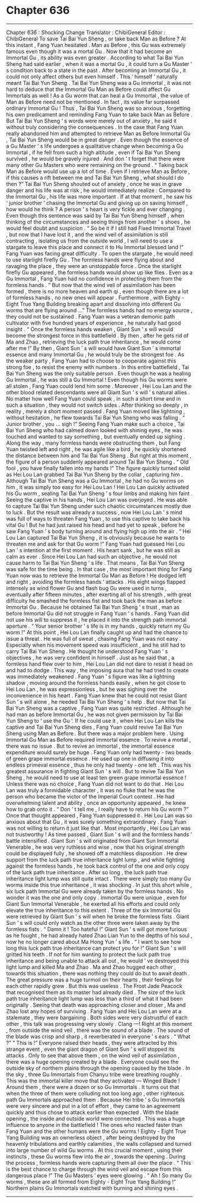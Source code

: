 
# Chapter 636


---

Chapter 636 : Shocking Change
Translator :
ChibiGeneral
Editor :
ChibiGeneral
To save Tai Bai Yun Sheng , or take back Man as Before ?
At this instant , Fang Yuan hesitated .
Man as Before , this Gu was extremely famous even though it was a mortal Gu . Now that it had become an Immortal Gu , its ability was even greater .
According to what Tai Bai Yun Sheng had said earlier , when it was a mortal Gu , it could turn a Gu Master ’ s condition back to a state in the past . After becoming an Immortal Gu , it could not only affect others but even himself .
This ‘ himself ’ naturally meant Tai Bai Yun Sheng .
Tai Bai Yun Sheng was a Gu Immortal , it was not hard to deduce that the Immortal Gu Man as Before could affect Gu Immortals as well !
As a Gu worm that can heal a Gu Immortal , the value of Man as Before need not be mentioned . In fact , its value far surpassed ordinary Immortal Gu !
Thus , Tai Bai Yun Sheng was so anxious , forgetting his own predicament and reminding Fang Yuan to take back Man as Before .
But Tai Bai Yun Sheng ’ s words were merely out of anxiety , he said it without truly considering the consequences .
In the case that Fang Yuan really abandoned him and attempted to retrieve Man as Before Immortal Gu , Tai Bai Yun Sheng would be in great danger .
Even though the essence of a Gu Master ’ s life undergoes a qualitative change when becoming a Gu Immortal , if he fell from such a high altitude , even if Tai Bai Yun Sheng survived , he would be gravely injured .
And don ’ t forget that there were many other Gu Masters who were remaining on the ground .
“ Taking back Man as Before would use up a lot of time . Even if I retrieve Man as Before , if this causes a rift between me and Tai Bai Yun Sheng , what should I do then ?”
Tai Bai Yun Sheng shouted out of anxiety , once he was in grave danger and his life was at risk , he would immediately realize : Compared to the Immortal Gu , his life was more important . If at that moment , he saw his ‘ junior brother ’ chasing the Immortal Gu and giving up on saving himself , how would he think ?
A person ’ s heart is very fickle and ever changing .
Even though this sentence was said by Tai Bai Yun Sheng himself , when thinking of the circumstances and seeing things from another ’ s shoes , he would feel doubt and suspicion .
“ So be it if I still had Fixed Immortal Travel , but now that I have lost it , and the wind veil of assimilation is still contracting , isolating us from the outside world , I will need to use a stargate to leave this place and connect it to Hu Immortal blessed land !”
Fang Yuan was facing great difficulty .
To open the stargate , he would need to use starlight firefly Gu .
The formless hands were flying about and ravaging the place , they were an unstoppable force .
Once the starlight firefly Gu appeared , the formless hands would show up like flies . Even as a Gu Immortal , Fang Yuan had no confidence in protecting them from the formless hands .
“ But now that the wind veil of assimilation has been formed , there is no more heaven and earth qi , even though there are a lot of formless hands , no new ones will appear . Furthermore , with Eighty - Eight True Yang Building breaking apart and dissolving into different Gu worms that are flying around …”
The formless hands had no energy source , they could not be sustained .
Fang Yuan was a veteran demonic path cultivator with five hundred years of experience , he naturally had good insight .
“ Once the formless hands weaken , Giant Sun ’ s will would become the strongest force in this battlefield . By then , after he gets rid of Ma and Zhao , retrieving the luck path true inheritance , he would come after me !”
By then , Giant Sun ’ s will would have Giant Sun ’ s immortal essence and many Immortal Gu , he would truly be the strongest foe .
As the weaker party , Fang Yuan had to choose to cooperate against this strong foe , to resist the enemy with numbers .
In this entire battlefield , Tai Bai Yun Sheng was the only suitable person .
Even though he was a healing Gu Immortal , he was still a Gu Immortal !
Even though his Gu worms were all stolen , Fang Yuan could lend him some .
Moreover , Hei Lou Lan and the other blood related descendants were all Giant Sun ’ s will ’ s natural allies . No matter how well Fang Yuan could speak , in such a short time and in such a situation , they would not switch sides .
After thinking so deeply , in reality , merely a short moment passed .
Fang Yuan moved like lightning , without hesitation , he flew towards Tai Bai Yun Sheng who was falling .
“ Junior brother , you … sigh !” Seeing Fang Yuan make such a choice , Tai Bai Yun Sheng who had calmed down looked with shining eyes , he was touched and wanted to say something , but eventually ended up sighing .
Along the way , many formless hands were obstructing them , but Fang Yuan twisted left and right , he was agile like a bird , he quickly shortened the distance between him and Tai Bai Yun Sheng .
But right at this moment , the figure of a person suddenly appeared around Tai Bai Yun Sheng .
“ Old fool , you have finally fallen into my hands !” The figure quickly turned solid as Hei Lou Lan grabbed Tai Bai Yun Sheng by the collar , capturing him .
Although Tai Bai Yun Sheng was a Gu Immortal , he had no Gu worms on him , it was simply too easy for Hei Lou Lan !
Hei Lou Lan quickly activated his Gu worm , sealing Tai Bai Yun Sheng ’ s four limbs and making him faint .
Seeing the captive in his hands , Hei Lou Lan was overjoyed .
He was able to capture Tai Bai Yun Sheng under such chaotic circumstances mostly due to luck . But the result was already a success , now Hei Lou Lan ’ s mind was full of ways to threaten Fang Yuan , to use this captive to take back his vital Gu !
But he had just raised his head and had yet to speak , before he saw Fang Yuan ’ s body turning around and flying high up into the air .
“ Hei Lou Lan captured Tai Bai Yun Sheng , it is obviously because he wants to threaten me and ask for that Gu worm !” Fang Yuan had guessed Hei Lou Lan ’ s intention at the first moment .
His heart sank , but he was still as calm as ever .
Since Hei Lou Lan had such an objective , he would not cause harm to Tai Bai Yun Sheng ’ s life . That means , Tai Bai Yun Sheng was safe for the time being .
In that case , the most important thing for Fang Yuan now was to retrieve the Immortal Gu Man as Before !
He dodged left and right , avoiding the formless hands ’ attacks . His eight wings flapped intensely as wind flower Gu and flash bug Gu were used in turns , eventually after fifteen minutes , after exerting all of his strength , with great difficulty he smashed the formless fist and took back the man as before Immortal Gu .
Because he obtained Tai Bai Yun Sheng ’ s trust , man as before Immortal Gu did not struggle in Fang Yuan ’ s hands .
Fang Yuan did not use his will to suppress it , he placed it into the strength path immortal aperture .
“ Your senior brother ’ s life is in my hands , quickly return my Gu worm !” At this point , Hei Lou Lan finally caught up and had the chance to issue a threat .
He was full of sweat , chasing Fang Yuan was not easy .
Especially when his movement speed was insufficient , and he still had to carry Tai Bai Yun Sheng .
He thought he understood Fang Yuan ’ s objectives , he was very confident in himself .
Just as he said that , a formless hand flew over to him , Hei Lou Lan did not dare to resist it head on and had to dodge . This way , the imposing aura that he had tried to create was immediately weakened .
Fang Yuan ’ s figure was like a lightning shadow , moving around the formless hands easily , when he got close to Hei Lou Lan , he was expressionless , but he was sighing over the inconvenience in his heart .
Fang Yuan knew that he could not resist Giant Sun ’ s will alone , he needed Tai Bai Yun Sheng ’ s help .
But now that Tai Bai Yun Sheng was a captive , Fang Yuan was quite restricted .
Although he had man as before Immortal Gu , he was not given permission by Tai Bai Yun Sheng to ‘ use the Gu ’. If he could use it , when Hei Lou Lan kills the captive and Tai Bai Yun Sheng dies , Fang Yuan could revive Tai Bai Yun Sheng using Man as Before .
But there was a major problem here .
Using Immortal Gu Man as Before required immortal essence .
To revive a mortal , there was no issue . But to revive an immortal , the immortal essence expenditure would surely be huge .
Fang Yuan only had twenty - two beads of green grape immortal essence . He used up one in diffusing it into endless primeval essence , thus he only had twenty - one left .
This was his greatest assurance in fighting Giant Sun ’ s will .
But to revive Tai Bai Yun Sheng , he would need to use at least ten green grape immortal essence !
Unless there was no choice , Fang Yuan did not want to do that .
Hei Lou Lan was truly a formidable character , it was no fluke that he was the person who became the victor of the Imperial Court contest . He had overwhelming talent and ability , once an opportunity appeared , he knew how to grab onto it .
“ Don ’ t tell me , I really have to return his Gu worm ?”
Once that thought appeared , Fang Yuan suppressed it .
Hei Lou Lan was so anxious about that Gu , it was surely something extraordinary . Fang Yuan was not willing to return it just like that .
Most importantly , Hei Lou Lan was not trustworthy !
As time passed , Giant Sun ’ s will and the formless hands ’ battle intensified .
Giant Sun ’ s will originated from Giant Sun Immortal Venerable , he was very ruthless and wise , now that his original strength could be displayed fully , he showed off a matchless disposition .
He drew support from the luck path true inheritance light lump , and while fighting against the formless hands , he took back control of the one and only copy of the luck path true inheritance .
After so long , the luck path true inheritance light lump was still quite intact .
There were simply too many Gu worms inside this true inheritance , it was shocking . In just this short while , six luck path Immortal Gu were already taken by the formless hands .
No wonder it was the one and only copy .
Immortal Gu were unique , even for Giant Sun Immortal Venerable , he exerted all his efforts and could only elevate the true inheritance to this extent .
Three of the six Immortal Gu were retrieved by Giant Sun ’ s will when he broke the formless fists . Giant Sun ’ s will could only watch as the other three were taken away by the formless fists .
“ Damn it ! Too hateful !” Giant Sun ’ s will got more furious as he fought , he had already hated Zhao Lian Yun to the depths of his soul , now he no longer cared about Ma Hong Yun ’ s life .
“ I want to see how long this luck path true inheritance can protect you for !” Giant Sun ’ s will gritted his teeth .
If not for him wanting to protect the luck path true inheritance and being unable to attack all out , he would ’ ve destroyed this light lump and killed Ma and Zhao .
Ma and Zhao hugged each other , towards this situation , there was nothing they could do but to await death .
The great pressure was a huge turmoil on their hearts , their feelings for each other rapidly grew .
But this was useless .
The Frost Jade Peacock that recognised them as its master had already died .
The size of the luck path true inheritance light lump was less than a third of what it had been originally . Seeing that death was approaching closer and closer , Ma and Zhao lost any hopes of surviving .
Fang Yuan and Hei Lou Lan were at a stalemate , they were bargaining . Both sides were very distrustful of each other , this talk was progressing very slowly .
Clang —!
Right at this moment , from outside the wind veil , there was the sound of a blade .
The sound of the blade was crisp and sharp , it reverberated in everyone ’ s ears .
“ What ?”
“ This is !”
Everyone raised their heads , they were attracted by this strange event , even the giant dragon of Giant Sun ’ s will stopped its attacks .
Only to see that above them , on the wind veil of assimilation , there was a huge opening created by a blade .
Everyone could see the outside sky of northern plains through the opening caused by the blade .
In the sky , three Gu Immortals from Chanyu tribe were breathing roughly .
This was the immortal killer move that they activated — Winged Blade !
Around them , there were a dozen or so Gu Immortals .
It turns out that when the three of them were colluding not too long ago , other righteous path Gu Immortals approached them . Because Hei tribe ’ s Gu Immortals were very sincere and put in a lot of effort , they came to an agreement quickly and thus chose to attack earlier than expected .
With the blade opening , the inside and outside world were connected .
This was a huge influence to anyone in the battlefield !
The ones who reacted faster than Fang Yuan and the other humans were the Gu worms !
Eighty - Eight True Yang Building was an ownerless object , after being destroyed by the heavenly tribulations and earthly calamities , the walls collapsed and turned into large number of wild Gu worms .
At this crucial moment , using their instincts , these Gu worms flew into the air , towards the opening .
During the process , formless hands were capturing them all over the place .
“ This is the best chance to charge through the wind veil and escape from this dangerous place !” The Gu Masters ’ eyes were glowing .
“ Ah ! So many Gu worms , these are all formed from Eighty - Eight True Yang Building !” Northern plains Gu Immortals watched with burning and shining eyes .

---


